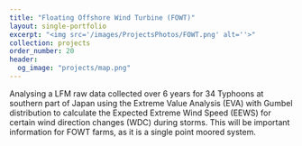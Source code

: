 ```yaml
---
title: "Floating Offshore Wind Turbine (FOWT)"
layout: single-portfolio
excerpt: "<img src='/images/ProjectsPhotos/FOWT.png' alt=''>"
collection: projects
order_number: 20
header: 
  og_image: "projects/map.png"
---
```



Analysing a LFM raw data collected over 6 years for 34 Typhoons at southern part of Japan using the Extreme Value Analysis (EVA) with Gumbel distribution to calculate the Expected Extreme Wind Speed (EEWS) for certain wind direction changes (WDC) during storms. This will be important information for FOWT farms, as it is a single point moored system.

